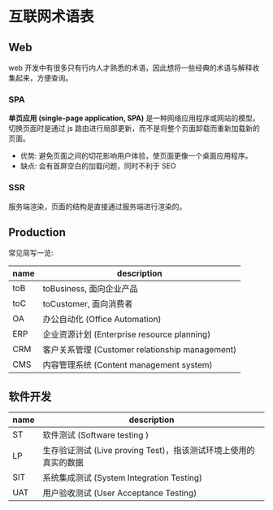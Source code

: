 # 互联网术语表

## Web

web 开发中有很多只有行内人才熟悉的术语，因此想将一些经典的术语与解释收集起来，方便查询。

### SPA

**单页应用 (single-page application, SPA)** 是一种网络应用程序或网站的模型。切换页面时是通过 js 路由进行局部更新，而不是将整个页面卸载而重新加载新的页面。

- 优势: 避免页面之间的切花影响用户体验，使页面更像一个桌面应用程序。
- 缺点: 会有首屏空白的加载问题，同时不利于 SEO

### SSR

服务端渲染，页面的结构是直接通过服务端进行渲染的。

## Production

常见简写一览:

| name | description                                     |
| ---- | ----------------------------------------------- |
| toB  | toBusiness, 面向企业产品                        |
| toC  | toCustomer, 面向消费者                          |
| OA   | 办公自动化 (Office Automation)                  |
| ERP  | 企业资源计划 (Enterprise resource planning)     |
| CRM  | 客户关系管理 (Customer relationship management) |
| CMS  | 内容管理系统 (Content management system)        |

## 软件开发

| name | description                                                      |
| ---- | ---------------------------------------------------------------- |
| ST   | 软件测试 (Software testing )                                     |
| LP   | 生存验证测试 (Live proving Test)，指该测试环境上使用的真实的数据 |
| SIT  | 系统集成测试 (System Integration Testing)                        |
| UAT  | 用户验收测试 (User Acceptance Testing)                           |
